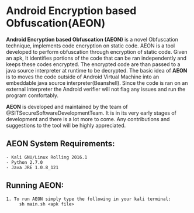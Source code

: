 # **Android Encryption based Obfuscation(AEON)**

**Android Encryption based Obfuscation (AEON)** is a novel Obfuscation technique, implements code encryption on static code. AEON is a tool developed to perform obfuscation through encryption of static code. Given an apk, It identifies portions of the code that can be ran independently and keeps these codes encrypted. The encrypted code are than passed to a java source interpreter at runtime to be decrypted. The basic idea of **AEON** is to moves the code outside of Android Virtual Machine into an embeddable java source interpreter(Beanshell). Since the code is ran on an external interpreter the Android verifier will not flag any issues and run the program comfortably.

**AEON** is developed and maintained by the team of @SITSecureSoftwareDevelopmentTeam. It is in its very early stages of development and there is a lot more to come. Any contributions and suggestions to the tool will be highly appreciated. 

## **AEON System Requirements:**
    - Kali GNU/Linux Rolling 2016.1
    - Python 2.7.0
    - Java JRE 1.0.8_121

## **Running AEON:**
    1. To run AEON simply type the following in your kali terminal:
         sh main.sh <apk file>




